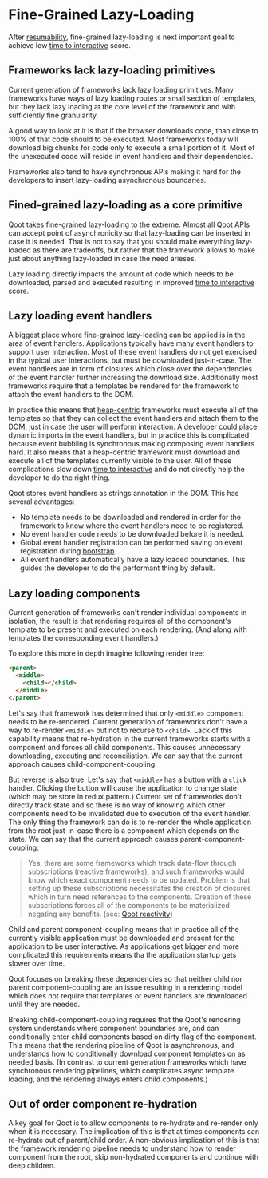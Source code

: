 # Fine-Grained Lazy-Loading

After [resumability](./RESUMABLE.md), fine-grained lazy-loading is next important goal to achieve low [time to interactive](https://web.dev/interactive/) score.

## Frameworks lack lazy-loading primitives

Current generation of frameworks lack lazy loading primitives. Many frameworks have ways of lazy loading routes or small section of templates, but they lack lazy loading at the core level of the framework and with sufficiently fine granularity.

A good way to look at it is that if the browser downloads code, than close to 100% of that code should to be executed. Most frameworks today will download big chunks for code only to execute a small portion of it. Most of the unexecuted code will reside in event handlers and their dependencies.

Frameworks also tend to have synchronous APIs making it hard for the developers to insert lazy-loading asynchronous boundaries.

## Fined-grained lazy-loading as a core primitive

Qoot takes fine-grained lazy-loading to the extreme. Almost all Qoot APIs can accept point of asynchronicity so that lazy-loading can be inserted in case it is needed. That is not to say that you should make everything lazy-loaded as there are tradeoffs, but rather that the framework allows to make just about anything lazy-loaded in case the need arieses.

Lazy loading directly impacts the amount of code which needs to be downloaded, parsed and executed resulting in improved [time to interactive](https://web.dev/interactive/) score.

## Lazy loading event handlers

A biggest place where fine-grained lazy-loading can be applied is in the area of event handlers. Applications typically have many event handlers to support user interaction. Most of these event handlers do not get exercised in tha typical user interactions, but must be downloaded just-in-case. The event handlers are in form of closures which close over the dependencies of the event handler further increasing the download size. Additionally most frameworks require that a templates be rendered for the framework to attach the event handlers to the DOM.

In practice this means that [heap-centric](./RESUMABLE.md) frameworks must execute all of the templates so that they can collect the event handlers and attach them to the DOM, just in case the user will perform interaction. A developer could place dynamic imports in the event handlers, but in practice this is complicated because event bubbling is synchronous making composing event handlers hard. It also means that a heap-centric framework must download and execute all of the templates currently visible to the user. All of these complications slow down [time to interactive](https://web.dev/interactive/) and do not directly help the developer to do the right thing.

Qoot stores event handlers as strings annotation in the DOM. This has several advantages:

- No template needs to be downloaded and rendered in order for the framework to know where the event handlers need to be registered.
- No event handler code needs to be downloaded before it is needed.
- Global event handler registration can be performed saving on event registration during [bootstrap](./BOOTSTRAP.md).
- All event handlers automatically have a lazy loaded boundaries. This guides the developer to do the performant thing by default.

## Lazy loading components

Current generation of frameworks can't render individual components in isolation, the result is that rendering requires all of the component's template to be present and executed on each rendering. (And along with templates the corresponding event handlers.)

To explore this more in depth imagine following render tree:

```html
<parent>
  <middle>
    <child></child>
  </middle>
</parent>
```

Let's say that framework has determined that only `<middle>` component needs to be re-rendered. Current generation of frameworks don't have a way to re-render `<middle>` but not to recurse to `<child>`. Lack of this capability means that re-hydration in the current frameworks starts with a component and forces all child components. This causes unnecessary downloading, executing and reconciliation. We can say that the current approach causes child-component-coupling.

But reverse is also true. Let's say that `<middle>` has a button with a `click` handler. Clicking the button will cause the application to change state (which may be store in redux pattern.) Current set of frameworks don't directly track state and so there is no way of knowing which other components need to be invalidated due to execution of the event handler. The only thing the framework can do is to re-render the whole application from the root just-in-case there is a component which depends on the state. We can say that the current approach causes parent-component-coupling.

> Yes, there are some frameworks which track data-flow through subscriptions (reactive frameworks), and such frameworks would know which exact component needs to be updated. Problem is that setting up these subscriptions necessitates the creation of closures which in turn need references to the components. Creation of these subscriptions forces all of the components to be materialized negating any benefits. (see: [Qoot reactivity](./REACTIVITY.md))

Child and parent component-coupling means that in practice all of the currently visible application must be downloaded and present for the application to be user interactive. As applications get bigger and more complicated this requirements means tha the application startup gets slower over time.

Qoot focuses on breaking these dependencies so that neither child nor parent component-coupling are an issue resulting in a rendering model which does not require that templates or event handlers are downloaded until they are needed.

Breaking child-component-coupling requires that the Qoot's rendering system understands where component boundaries are, and can conditionally enter child components based on dirty flag of the component. This means that the rendering pipeline of Qoot is asynchronous, and understands how to conditionally download component templates on as needed basis. (In contrast to current generation frameworks which have synchronous rendering pipelines, which complicates async template loading, and the rendering always enters child components.)

## Out of order component re-hydration

A key goal for Qoot is to allow components to re-hydrate and re-render only when it is necessary. The implication of this is that at times components can re-hydrate out of parent/child order. A non-obvious implication of this is that the framework rendering pipeline needs to understand how to render component from the root, skip non-hydrated components and continue with deep children.
